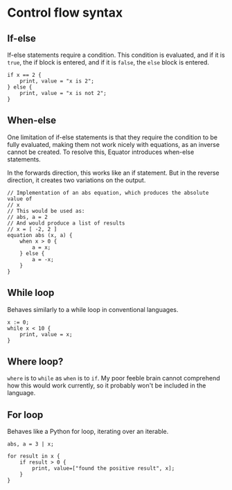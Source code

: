 # Control flow syntax

## If-else

If-else statements require a condition. This condition is evaluated, and if it
is `true`, the if block is entered, and if it is `false`, the `else`
block is entered.

```equator
if x == 2 {
    print, value = "x is 2";
} else {
    print, value = "x is not 2";
}
```

## When-else

One limitation of if-else statements is that they require the condition to be
fully evaluated, making them not work nicely with equations, as an inverse
cannot be created. To resolve this, Equator introduces when-else statements.

In the forwards direction, this works like an if statement. But in the reverse
direction, it creates two variations on the output.

```equator
// Implementation of an abs equation, which produces the absolute value of
// x
// This would be used as:
// abs, a = 2
// And would produce a list of results
// x = [ -2, 2 ]
equation abs (x, a) {
    when x > 0 {
        a = x;
    } else {
        a = -x;
    }
}
```

## While loop

Behaves similarly to a while loop in conventional languages.

```equator
x := 0;
while x < 10 {
    print, value = x;
}
```

## Where loop?

`where` is to `while` as `when` is to `if`. My poor feeble brain cannot
comprehend how this would work currently, so it probably won't be included in
the language.

## For loop

Behaves like a Python for loop, iterating over an iterable.

```equator
abs, a = 3 | x;

for result in x {
    if result > 0 {
        print, value=["found the positive result", x];
    }
}
```

